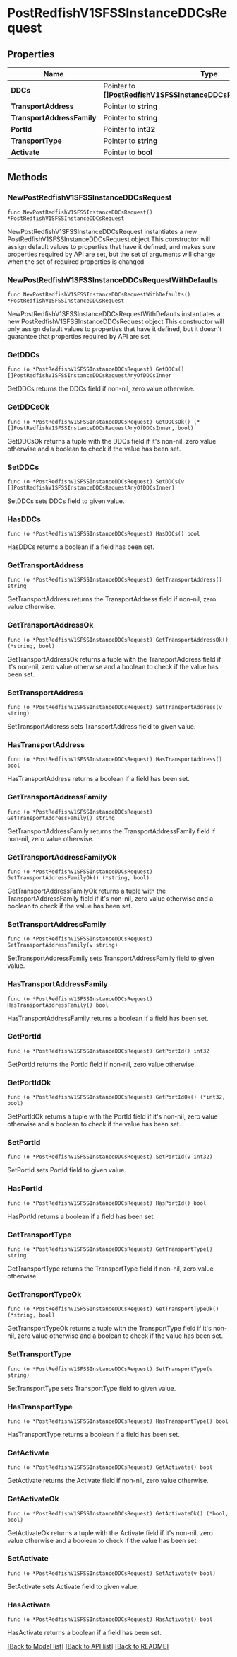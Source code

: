 # PostRedfishV1SFSSInstanceDDCsRequest

## Properties

Name | Type | Description | Notes
------------ | ------------- | ------------- | -------------
**DDCs** | Pointer to [**[]PostRedfishV1SFSSInstanceDDCsRequestAnyOfDDCsInner**](PostRedfishV1SFSSInstanceDDCsRequestAnyOfDDCsInner.md) |  | [optional] 
**TransportAddress** | Pointer to **string** |  | [optional] 
**TransportAddressFamily** | Pointer to **string** |  | [optional] 
**PortId** | Pointer to **int32** |  | [optional] 
**TransportType** | Pointer to **string** |  | [optional] 
**Activate** | Pointer to **bool** |  | [optional] 

## Methods

### NewPostRedfishV1SFSSInstanceDDCsRequest

`func NewPostRedfishV1SFSSInstanceDDCsRequest() *PostRedfishV1SFSSInstanceDDCsRequest`

NewPostRedfishV1SFSSInstanceDDCsRequest instantiates a new PostRedfishV1SFSSInstanceDDCsRequest object
This constructor will assign default values to properties that have it defined,
and makes sure properties required by API are set, but the set of arguments
will change when the set of required properties is changed

### NewPostRedfishV1SFSSInstanceDDCsRequestWithDefaults

`func NewPostRedfishV1SFSSInstanceDDCsRequestWithDefaults() *PostRedfishV1SFSSInstanceDDCsRequest`

NewPostRedfishV1SFSSInstanceDDCsRequestWithDefaults instantiates a new PostRedfishV1SFSSInstanceDDCsRequest object
This constructor will only assign default values to properties that have it defined,
but it doesn't guarantee that properties required by API are set

### GetDDCs

`func (o *PostRedfishV1SFSSInstanceDDCsRequest) GetDDCs() []PostRedfishV1SFSSInstanceDDCsRequestAnyOfDDCsInner`

GetDDCs returns the DDCs field if non-nil, zero value otherwise.

### GetDDCsOk

`func (o *PostRedfishV1SFSSInstanceDDCsRequest) GetDDCsOk() (*[]PostRedfishV1SFSSInstanceDDCsRequestAnyOfDDCsInner, bool)`

GetDDCsOk returns a tuple with the DDCs field if it's non-nil, zero value otherwise
and a boolean to check if the value has been set.

### SetDDCs

`func (o *PostRedfishV1SFSSInstanceDDCsRequest) SetDDCs(v []PostRedfishV1SFSSInstanceDDCsRequestAnyOfDDCsInner)`

SetDDCs sets DDCs field to given value.

### HasDDCs

`func (o *PostRedfishV1SFSSInstanceDDCsRequest) HasDDCs() bool`

HasDDCs returns a boolean if a field has been set.

### GetTransportAddress

`func (o *PostRedfishV1SFSSInstanceDDCsRequest) GetTransportAddress() string`

GetTransportAddress returns the TransportAddress field if non-nil, zero value otherwise.

### GetTransportAddressOk

`func (o *PostRedfishV1SFSSInstanceDDCsRequest) GetTransportAddressOk() (*string, bool)`

GetTransportAddressOk returns a tuple with the TransportAddress field if it's non-nil, zero value otherwise
and a boolean to check if the value has been set.

### SetTransportAddress

`func (o *PostRedfishV1SFSSInstanceDDCsRequest) SetTransportAddress(v string)`

SetTransportAddress sets TransportAddress field to given value.

### HasTransportAddress

`func (o *PostRedfishV1SFSSInstanceDDCsRequest) HasTransportAddress() bool`

HasTransportAddress returns a boolean if a field has been set.

### GetTransportAddressFamily

`func (o *PostRedfishV1SFSSInstanceDDCsRequest) GetTransportAddressFamily() string`

GetTransportAddressFamily returns the TransportAddressFamily field if non-nil, zero value otherwise.

### GetTransportAddressFamilyOk

`func (o *PostRedfishV1SFSSInstanceDDCsRequest) GetTransportAddressFamilyOk() (*string, bool)`

GetTransportAddressFamilyOk returns a tuple with the TransportAddressFamily field if it's non-nil, zero value otherwise
and a boolean to check if the value has been set.

### SetTransportAddressFamily

`func (o *PostRedfishV1SFSSInstanceDDCsRequest) SetTransportAddressFamily(v string)`

SetTransportAddressFamily sets TransportAddressFamily field to given value.

### HasTransportAddressFamily

`func (o *PostRedfishV1SFSSInstanceDDCsRequest) HasTransportAddressFamily() bool`

HasTransportAddressFamily returns a boolean if a field has been set.

### GetPortId

`func (o *PostRedfishV1SFSSInstanceDDCsRequest) GetPortId() int32`

GetPortId returns the PortId field if non-nil, zero value otherwise.

### GetPortIdOk

`func (o *PostRedfishV1SFSSInstanceDDCsRequest) GetPortIdOk() (*int32, bool)`

GetPortIdOk returns a tuple with the PortId field if it's non-nil, zero value otherwise
and a boolean to check if the value has been set.

### SetPortId

`func (o *PostRedfishV1SFSSInstanceDDCsRequest) SetPortId(v int32)`

SetPortId sets PortId field to given value.

### HasPortId

`func (o *PostRedfishV1SFSSInstanceDDCsRequest) HasPortId() bool`

HasPortId returns a boolean if a field has been set.

### GetTransportType

`func (o *PostRedfishV1SFSSInstanceDDCsRequest) GetTransportType() string`

GetTransportType returns the TransportType field if non-nil, zero value otherwise.

### GetTransportTypeOk

`func (o *PostRedfishV1SFSSInstanceDDCsRequest) GetTransportTypeOk() (*string, bool)`

GetTransportTypeOk returns a tuple with the TransportType field if it's non-nil, zero value otherwise
and a boolean to check if the value has been set.

### SetTransportType

`func (o *PostRedfishV1SFSSInstanceDDCsRequest) SetTransportType(v string)`

SetTransportType sets TransportType field to given value.

### HasTransportType

`func (o *PostRedfishV1SFSSInstanceDDCsRequest) HasTransportType() bool`

HasTransportType returns a boolean if a field has been set.

### GetActivate

`func (o *PostRedfishV1SFSSInstanceDDCsRequest) GetActivate() bool`

GetActivate returns the Activate field if non-nil, zero value otherwise.

### GetActivateOk

`func (o *PostRedfishV1SFSSInstanceDDCsRequest) GetActivateOk() (*bool, bool)`

GetActivateOk returns a tuple with the Activate field if it's non-nil, zero value otherwise
and a boolean to check if the value has been set.

### SetActivate

`func (o *PostRedfishV1SFSSInstanceDDCsRequest) SetActivate(v bool)`

SetActivate sets Activate field to given value.

### HasActivate

`func (o *PostRedfishV1SFSSInstanceDDCsRequest) HasActivate() bool`

HasActivate returns a boolean if a field has been set.


[[Back to Model list]](../README.md#documentation-for-models) [[Back to API list]](../README.md#documentation-for-api-endpoints) [[Back to README]](../README.md)


